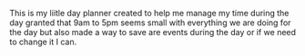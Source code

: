 This is my liitle day planner created to help me manage my time during the day granted that 9am to 5pm seems small with everything we are doing for the day but also made a way to save are events during the day or if we need to change it I can.
